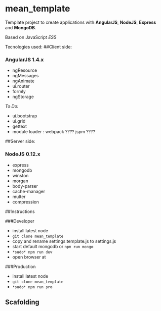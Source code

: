 # mean_template

Template project to create applications with **AngularJS**, **NodeJS**, **Express** and **MongoDB**. 


Based on JavaScript *ES5*

Tecnologies used:
##Client side:

### AngularJS 1.4.x
- ngResource
- ngMessages
- ngAnimate
- ui.router
- formly
- ngStorage

*To Do:*
- ui.bootstrap
- ui.grid
- gettext 
- module loader : webpack ???? jspm ????


##Server side:

### NodeJS 0.12.x
- express
- mongodb
- winston
- morgan
- body-parser
- cache-manager
- multer
- compression


##Instructions

###Developer 
- install latest node
- `git clone mean_template`
- copy and rename settings.template.js to settings.js 
- start default mongodb or `npm run mongo`
- `*sudo* npm run dev`
- open browser at [](http://localhost:3030)

###Production
- install latest node
- `git clone mean_template`
- `*sudo* npm run pro`


## Scafolding
[](https://github.com/AcademiaBinaria/mean_template/blob/master/scafolding.md)
